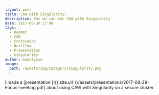 ```yaml
---
layout: post
title: CAW with Singularity!
description: Yes we can run CAW with Singularity
date: 2017-08-30 17:00
tags:
  - Beamer
  - CAW
  - Containers
  - Nextflow
  - Presentation
  - Singularity
author: maxulysse
image:
  path: /assets/img/category/singularity.png
---
```


I made a [presentation <i class="fa fa-file-pdf" aria-hidden="true"></i>]({{ site.url }}/assets/presentations/2017-08-29-Focus-meeting.pdf) about using CAW with Singularity on a secure cluster.
